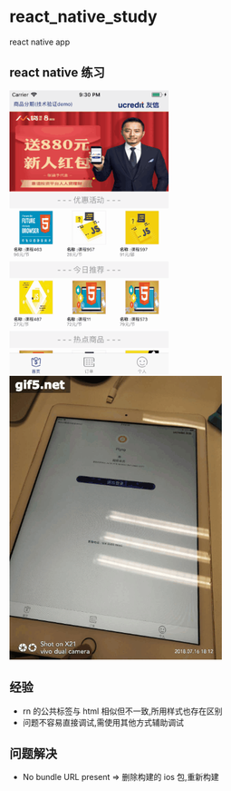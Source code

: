 # react_native_study
react native app
## react native 练习
![0](./gif.gif)
![0](./gif2.gif)


## 经验
* rn 的公共标签与 html 相似但不一致,所用样式也存在区别
* 问题不容易直接调试,需使用其他方式辅助调试

## 问题解决
* No bundle URL present
=> 删除构建的 ios 包,重新构建